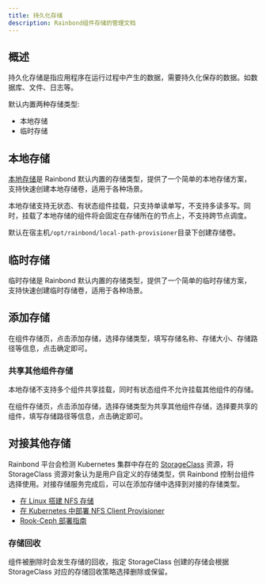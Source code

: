 ```yaml
---
title: 持久化存储
description: Rainbond组件存储的管理文档
---
```


## 概述

持久化存储是指应用程序在运行过程中产生的数据，需要持久化保存的数据。如数据库、文件、日志等。

默认内置两种存储类型:

- 本地存储
- 临时存储

## 本地存储

[本地存储](https://github.com/rancher/local-path-provisioner)是 Rainbond 默认内置的存储类型，提供了一个简单的本地存储方案，支持快速创建本地存储卷，适用于各种场景。

本地存储支持无状态、有状态组件挂载，只支持单读单写，不支持多读多写。同时，挂载了本地存储的组件将会固定在存储所在的节点上，不支持跨节点调度。

默认在宿主机`/opt/rainbond/local-path-provisioner`目录下创建存储卷。

## 临时存储

临时存储是 Rainbond 默认内置的存储类型，提供了一个简单的临时存储方案，支持快速创建临时存储卷，适用于各种场景。

## 添加存储

在组件存储页，点击添加存储，选择存储类型，填写存储名称、存储大小、存储路径等信息，点击确定即可。

### 共享其他组件存储

本地存储不支持多个组件共享挂载，同时有状态组件不允许挂载其他组件的存储。

在组件存储页，点击添加存储，选择存储类型为共享其他组件存储，选择要共享的组件，填写存储路径等信息，点击确定即可。

## 对接其他存储

Rainbond 平台会检测 Kubernetes 集群中存在的 [StorageClass](https://kubernetes.io/docs/concepts/storage/storage-classes/) 资源，将 StorageClass 资源对象认为是用户自定义的存储类型，供 Rainbond 控制台组件选择使用。对接存储服务完成后，可以在添加存储中选择到对接的存储类型。

- [在 Linux 搭建 NFS 存储](https://t.goodrain.com/d/8325-linux-nfs-server)
- [在 Kubernetes 中部署 NFS Client Provisioner](https://t.goodrain.com/d/8326-kubernetes-nfs-client-provisioner)
- [Rook-Ceph 部署指南](https://t.goodrain.com/d/8324-rook-ceph-v18)

### 存储回收

组件被删除时会发生存储的回收，指定 StorageClass 创建的存储会根据 StorageClass 对应的存储回收策略选择删除或保留。